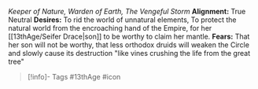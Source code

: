 *Keeper of Nature, Warden of Earth, The Vengeful Storm*
**Alignment:** True Neutral
**Desires:** To rid the world of unnatural elements, To protect the natural world from the encroaching hand of the Empire, for her [[13thAge/Seifer Drace|son]] to be worthy to claim her mantle.
**Fears:** That her son will not be worthy, that less orthodox druids will weaken the Circle and slowly cause its destruction "like vines crushing the life from the great tree"

> [!info]- Tags
> #13thAge #icon
> 